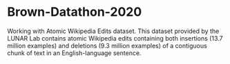 # Brown-Datathon-2020
Working with Atomic Wikipedia Edits dataset. This dataset provided by the LUNAR Lab contains atomic Wikipedia edits containing both insertions (13.7 million examples) and deletions (9.3 million examples) of a contiguous chunk of text in an English-language sentence.
